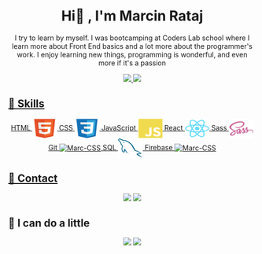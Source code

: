 <div align="center">
  <h1>Hi👋 , I'm Marcin Rataj </h1>
  <p>I try to learn by myself. I was bootcamping at Coders Lab school where I learn more about Front End basics and a lot more about the programmer's work. I enjoy learning new things, programming is wonderful, and even more  if it's a passion</p>
</div>
<div align="center">
  <a href="https://github.com/marcinrataj">
<!--   <img height="180em" src="https://github-readme-stats.vercel.app/api/top-langs/?username=marcinrataj&theme=dracula"/> -->
  <img height="150em" src="https://github-readme-stats.vercel.app/api/top-langs/?username=marcinrataj&layout=compact&langs_count=7&theme=dracula"/>
  <img height="150em" src="https://github-readme-stats.vercel.app/api?username=marcinrataj&theme=dracula&show_icons=true"/>
</div>
    <div>
      <h2> 🚀 Skills </h2>
      </div>
<div align="center">
   <p>HTML <img align="center" alt="Marc-HTML" height="40" width="50" src="https://raw.githubusercontent.com/devicons/devicon/master/icons/html5/html5-original.svg">
   CSS <img align="center" alt="Marc-HTML" height="40" width="50" src="https://raw.githubusercontent.com/devicons/devicon/master/icons/css3/css3-original.svg">
   JavaScript <img align="center" alt="Marc-Js" height="40" width="50" src="https://raw.githubusercontent.com/devicons/devicon/master/icons/javascript/javascript-plain.svg">
   React <img align="center" alt="Marc-React" height="40" width="50" src="https://raw.githubusercontent.com/devicons/devicon/master/icons/react/react-original.svg">
   Sass <img align="center" alt="Marc-CSS" height="40" width="50" src="https://raw.githubusercontent.com/devicons/devicon/master/icons/sass/sass-original.svg">
   Git <img align="center" alt="Marc-CSS" height="40" width="50" src="https://www.vectorlogo.zone/logos/git-scm/git-scm-icon.svg">
   SQL <img align="center" alt="Marc-CSS" height="40" width="50" src="https://raw.githubusercontent.com/devicons/devicon/master/icons/mysql/mysql-original.svg">
   Firebase <img align="center" alt="Marc-CSS" height="40" width="50" src="https://www.vectorlogo.zone/logos/firebase/firebase-icon.svg">
</div>
   <div>
   <h2>📱 Contact</h2>
     <p align="center">
   <a href = "mailto:marcinrataj0@gmail.com "><img src="https://img.shields.io/badge/-Gmail-%23333?style=for-the-badge&logo=gmail&logoColor=white" target="_blank"></a>
   <a href="https://www.linkedin.com/in/marcin-rataj-a5167b210/" target="_blank"><img src="https://img.shields.io/badge/-LinkedIn-%230077B5?style=for-the-badge&logo=linkedin&logoColor=white" target="_blank"></a> 
</div>
     <div>
   <h2>🎨 I can do a little</h2>
  <p align="center">
  <img src="https://aleen42.github.io/badges/src/photoshop.svg" target="_blank"></a>
  <img src="https://aleen42.github.io/badges/src/premiere.svg" target="_blank"></a> 
</div>
